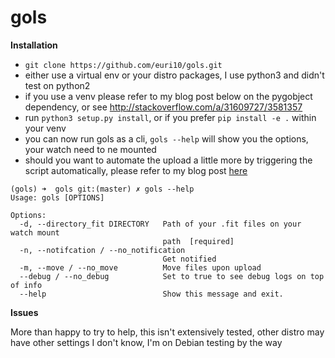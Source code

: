 # gols

**Installation**

* `git clone https://github.com/euri10/gols.git`
* either use a virtual env or your distro packages, I use python3 and didn't test on python2
* if you use a venv please refer to my blog post below on the pygobject dependency, or see http://stackoverflow.com/a/31609727/3581357
* run `python3 setup.py install`, or if you prefer `pip install -e .` within your venv
* you can now run gols as a cli, `gols --help` will show you the options, your watch need to ne mounted
* should you want to automate the upload a little more by triggering the script automatically, please refer to my blog post [here](https://medium.com/@euri10/gols-garmin-on-linux-sucks-f1f065f7529a#.3htyjn6q8)

```
(gols) ➜  gols git:(master) ✗ gols --help                          
Usage: gols [OPTIONS]

Options:
  -d, --directory_fit DIRECTORY   Path of your .fit files on your watch mount
                                  path  [required]
  -n, --notifcation / --no_notification
                                  Get notified
  -m, --move / --no_move          Move files upon upload
  --debug / --no_debug            Set to true to see debug logs on top of info
  --help                          Show this message and exit.
  ```
  
**Issues**

More than happy to try to help, this isn't extensively tested, other distro may have other settings I don't know, I'm on Debian testing by the way
